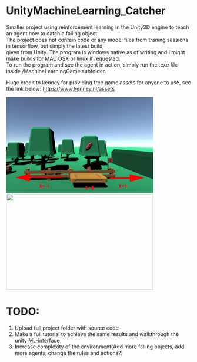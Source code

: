 # UnityMachineLearning_Catcher
Smaller project using reinforcement learning in the Unity3D engine to teach an agent how to catch a falling object</br>
The project does not contain code or any model files from traning sessions in tensorflow, but simply the latest build</br>
given from Unity. The program is windows native as of writing and I might make builds for MAC OSX or linux if requested.</br>
To run the program and see the agent in action, simply run the .exe file inside /MachineLearningGame subfolder. 

Huge credit to kenney for providing free game assets for anyone to use, see the link below:
https://www.kenney.nl/assets

<img src="Training_figures/Axis_explanation.jpg" width="400" height="260"><img src="Example_Images/resNet_detection.png" width="400" height="260">

# TODO:
1. Upload full project folder with source code
2. Make a full tutorial to achieve the same results and walkthrough the unity ML-interface
3. Increase complexity of the environment(Add more falling objects, add more agents, change the rules and actions?)



